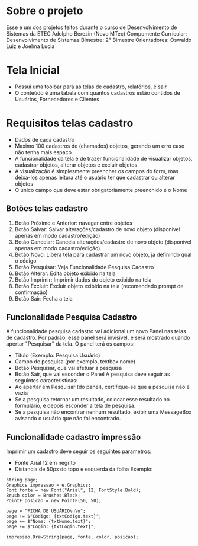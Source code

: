 # Sobre o projeto

Esse é um dos projetos feitos durante o curso de Desenvolvimento de Sistemas da ETEC Adolpho Berezin (Novo MTec)
Compomente Currícular: Desenvolvimento de Sistemas
Bimestre: 2º Bimestre
Orientadores: Oswaldo Luiz e Joelma Lucia

# Tela Inicial

- Possui uma toolbar para as telas de cadastro, relatórios, e sair
- O conteúdo é uma tabela com quantos cadastros estão contidos de Usuários, Fornecedores e Clientes

# Requisitos telas cadastro

- Dados de cada cadastro
- Maximo 100 cadastros de (chamados) objetos, gerando um erro caso não tenha mais espaço
- A funcionalidade da tela é de trazer funcionalidade de visualizar objetos, cadastrar objetos, alterar objetos e excluir objetos
- A visualização é simplesmente preencher os campos do form, mas deixa-los apenas leitura até o usuário ter que cadastrar ou alterar objetos
- O único campo que deve estar obrigatoriamente preenchido é o Nome

## Botões telas cadastro

1. Botão Próximo e Anterior: navegar entre objetos
2. Botão Salvar: Salvar alterações/cadastro de novo objeto (disponível apenas em modo cadastro/edição)
3. Botão Cancelar: Cancela alterações/cadastro de novo objeto (disponível apenas em modo cadastro/edição)
4. Botão Novo: Libera tela para cadastrar um novo objeto, já definindo qual o código
5. Botão Pesquisar: Veja Funcionalidade Pesquisa Cadastro
6. Botão Alterar: Edita objeto exibido na tela
7. Botão Imprimir: Imprimir dados do objeto exibido na tela
8. Botão Excluir: Excluir objeto exibido na tela (recomendado prompt de confirmação)
9. Botão Sair: Fecha a tela

## Funcionalidade Pesquisa Cadastro

A funcionalidade pesquisa cadastro vai adicional um novo Panel nas telas de cadastro. Por padrão, esse panel será invisivel, e será mostrado quando apertar "Pesquisar" da tela.
O panel terá os campos:

- Titulo (Exemplo: Pesquisa Usuário)
- Campo de pesquisa (por exemplo, textbox nome)
- Botão Pesquisar, que vai efetuar a pesquisa
- Botão Sair, que vai esconder o Panel
  A pesquisa deve seguir as seguintes caracteristicas:
- Ao apertar em Pesquisar (do panel), certifique-se que a pesquisa não é vazia
- Se a pesquisa retornar um resultado, colocar esse resultado no formulário, e depois esconder a tela de pesquisa.
- Se a pesquisa não encontrar nenhum resultado, exibir uma MessageBox avisando o usuário que não foi encontrado.

## Funcionalidade cadastro impressão

Imprimir um cadastro deve seguir os seguintes parametros:

- Fonte Arial 12 em negrito
- Distancia de 50px do topo e esquerda da folha
  Exemplo:

```
string page;
Graphics impressao = e.Graphics;
Font fonte = new Font("Arial", 12, FontStyle.Bold);
Brush color = Brushes.Black;
PointF posicao = new PointF(50, 50);

page = "FICHA DE USUÁRIO\n\n";
page += $"Código: {txtCodigo.text}";
page += $"Nome: {txtNome.text}";
page += $"Login: {txtLogin.text}";

impressao.DrawString(page, fonte, color, posicao);
```
